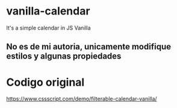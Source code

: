 # vanilla-calendar
It's a simple calendar in JS Vanilla
## No es de mi autoria, unicamente modifique estilos y algunas propiedades
# Codigo original
https://www.cssscript.com/demo/filterable-calendar-vanilla/
